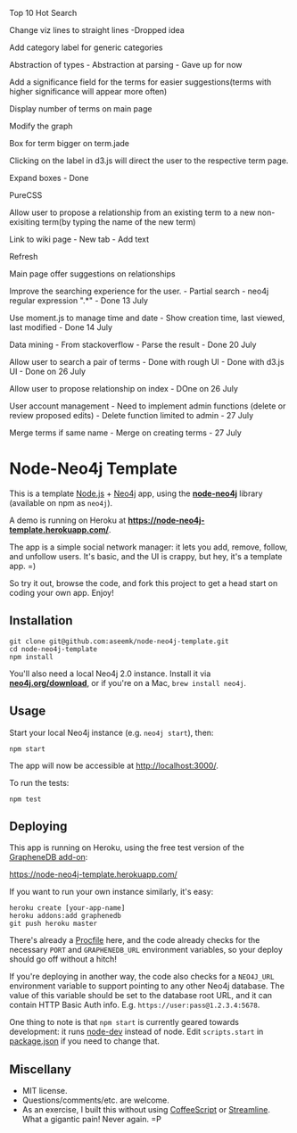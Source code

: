 <!-- TODO: -->
Top 10 Hot Search

Change viz lines to straight lines
	-Dropped idea

Add category label for generic categories

Abstraction of types
	- Abstraction at parsing
	- Gave up for now

Add a significance field for the terms for easier suggestions(terms with higher significance will appear more often)

<!-- UI:  -->
Display number of terms on main page

Modify the graph

Box for term bigger on term.jade

Clicking on the label in d3.js will direct the user to the respective term page.

Expand boxes
	- Done

PureCSS

Allow user to propose a relationship from an existing term to a new non-exisiting term(by typing the name of the new term)

Link to wiki page
	- New tab 
	- Add text

Refresh

Main page offer suggestions on relationships 

<!-- Completed: -->

Improve the searching experience for the user.
	- Partial search - neo4j regular expression ".*" 
	- Done 13 July

Use moment.js to manage time and date
	- Show creation time, last viewed, last modified
	- Done 14 July

Data mining
	- From stackoverflow
	- Parse the result
	- Done 20 July

Allow user to search a pair of terms
	- Done with rough UI
	- Done with d3.js UI
	- Done on 26 July

Allow user to propose relationship on index
	- DOne on 26 July

User account management
	- Need to implement admin functions (delete or review proposed edits)
	- Delete function limited to admin - 27 July

Merge terms if same name
	- Merge on creating terms - 27 July

# Node-Neo4j Template

This is a template [Node.js][] + [Neo4j][] app, using the
**[node-neo4j][]** library (available on npm as `neo4j`).

A demo is running on Heroku at **<https://node-neo4j-template.herokuapp.com/>**.

The app is a simple social network manager: it lets you add, remove, follow,
and unfollow users.
It's basic, and the UI is crappy, but hey, it's a template app. =)

So try it out, browse the code, and fork this project to get a head start on
coding your own app. Enjoy!


## Installation

```
git clone git@github.com:aseemk/node-neo4j-template.git
cd node-neo4j-template
npm install
```

You'll also need a local Neo4j 2.0 instance.
Install it via **[neo4j.org/download](http://neo4j.org/download)**,
or if you're on a Mac, `brew install neo4j`.


## Usage

Start your local Neo4j instance (e.g. `neo4j start`), then:

```
npm start
```

The app will now be accessible at
[http://localhost:3000/](http://localhost:3000/).

To run the tests:

```
npm test
```


## Deploying

This app is running on Heroku, using the free test version of the
[GrapheneDB add-on](https://addons.heroku.com/graphenedb):

<https://node-neo4j-template.herokuapp.com/>

If you want to run your own instance similarly, it's easy:

```
heroku create [your-app-name]
heroku addons:add graphenedb
git push heroku master
```

There's already a [Procfile](./Procfile) here, and the code already checks for the
necessary `PORT` and `GRAPHENEDB_URL` environment variables,
so your deploy should go off without a hitch!

If you're deploying in another way, the code also checks for a `NEO4J_URL`
environment variable to support pointing to any other Neo4j database.
The value of this variable should be set to the database root URL, and it can
contain HTTP Basic Auth info. E.g. `https://user:pass@1.2.3.4:5678`.

One thing to note is that `npm start` is currently geared towards development:
it runs [node-dev](https://github.com/fgnass/node-dev) instead of node.
Edit `scripts.start` in [package.json](./package.json) if you need to change that.


## Miscellany

- MIT license.
- Questions/comments/etc. are welcome.
- As an exercise, I built this without using [CoffeeScript][coffeescript] or
  [Streamline][streamline]. What a gigantic pain! Never again. =P


[Node.js]: http://nodejs.org/
[Neo4j]: http://www.neo4j.org/
[node-neo4j]: https://github.com/thingdom/node-neo4j

[coffeescript]: http://www.coffeescript.org/
[streamline]: https://github.com/Sage/streamlinejs
